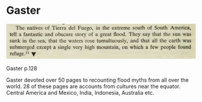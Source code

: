# Gaster

![](img/gaster.jpg)

Gaster p.128

Gaster devoted over 50 pages to recounting flood myths from all over the world. 28 of these pages are accounts from cultures near the equator. Central America and Mexico, India, Indonesia, Australia etc.